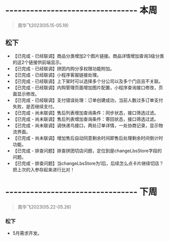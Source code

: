 # -------------------------------- 本周
> 周华飞2023(05.15-05.19)
## 松下
* 【已完成 - 已经联调】商品分类增加2个图片链接。商品详情增加查询3级分类的这2个链接供前端显示。
* 【已完成 - 已经联调】拼团内购分享权限功能附加。
* 【已完成 - 已经联调】小程序客服链接处理。
* 【已完成 - 已经联调】上下架时可以选择多个分公司以及多个门店且不关联。
* 【已完成 - 已经联调】内购管理页面增加图片配置，小程序查询接口修改，页面显示修改。
* 【已完成 - 已经联调】支付错误处理：订单创建成功，当前人数过多订单支付失败，是否继续支付。
* 【已完成 - 尚未联调】售后列表增加查询条件：同步状态，接口筛选过滤。
* 【已完成 - 尚未联调】售后列表增加查询条件：寄回状态，接口筛选过滤。
* 【已完成 - 尚未联调】调快递鸟接口，两处订单详情，一处协商记录，显示物流界面。
* 【已完成 - 尚未联调】增加售后自动同意剩余时间即售后处理剩余时间倒计时功能。
* 【已完成 - 排查问题】排查拼团切店问题，定位到是changeLbsStore字段的问题。
* 【已完成 - 排查问题】当changeLbsStore为1后，后续怎么点卡片继续切店？把上次的入参存起来进行比对！

# -------------------------------- 下周
> 周华飞2023(05.22-05.26)
### 松下
* 5月需求开发。
